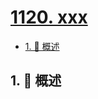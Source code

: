 # [1120. xxx](https://github.com/Tdahuyou/TNotes.leetcode/tree/main/notes/1120.%20xxx)

<!-- region:toc -->

- [1. 📝 概述](#1--概述)

<!-- endregion:toc -->

## 1. 📝 概述
